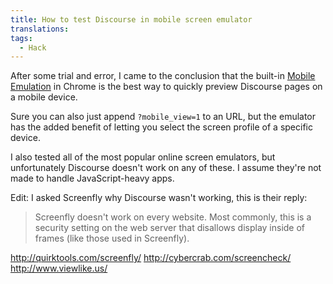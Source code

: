 ```yaml
---
title: How to test Discourse in mobile screen emulator
translations:
tags:
  - Hack
---
```


After some trial and error, I came to the conclusion that the built-in [Mobile Emulation][1] in Chrome is the best way to quickly preview Discourse pages on a mobile device.

Sure you can also just append `?mobile_view=1` to an URL, but the emulator has the added benefit of letting you select the screen profile of a specific device.

I also tested all of the most popular online screen emulators, but unfortunately Discourse doesn't work on any of these. I assume they're not made to handle JavaScript-heavy apps.

Edit: I asked Screenfly why Discourse wasn't working, this is their reply:

> Screenfly doesn't work on every website.  Most commonly, this is a security setting on the web server that disallows display inside of frames (like those used in Screenfly).

http://quirktools.com/screenfly/
http://cybercrab.com/screencheck/
http://www.viewlike.us/

  [1]: https://developer.chrome.com/devtools/docs/mobile-emulation